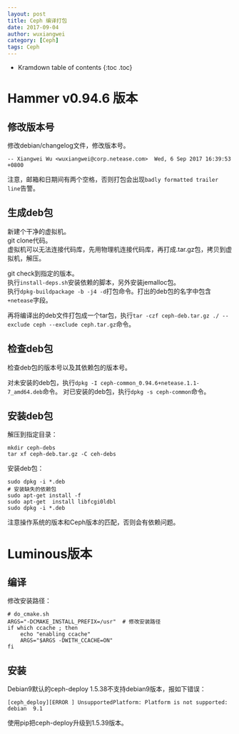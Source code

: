 ```yaml
---
layout: post
title: Ceph 编译打包
date: 2017-09-04
author: wuxiangwei
category: [Ceph]
tags: Ceph
---
```


* Kramdown table of contents
{:toc .toc}

# Hammer v0.94.6 版本

## 修改版本号

修改debian/changelog文件，修改版本号。

```
-- Xiangwei Wu <wuxiangwei@corp.netease.com>  Wed, 6 Sep 2017 16:39:53 +0800
```
注意，邮箱和日期间有两个空格，否则打包会出现`badly formatted trailer line`告警。

## 生成deb包

新建个干净的虚拟机。    
git clone代码。    
虚拟机可以无法连接代码库，先用物理机连接代码库，再打成.tar.gz包，拷贝到虚拟机，解压。

git check到指定的版本。    
执行`install-deps.sh`安装依赖的脚本，另外安装jemalloc包。    
执行`dpkg-buildpackage -b -j4 -d`打包命令。打出的deb包的名字中包含`+netease`字段。        

再将编译出的deb文件打包成一个tar包，执行`tar -czf ceph-deb.tar.gz ./ --exclude ceph --exclude ceph.tar.gz`命令。    


## 检查deb包

检查deb包的版本号以及其依赖包的版本号。

对未安装的deb包，执行`dpkg -I ceph-common_0.94.6+netease.1.1-7_amd64.deb`命令。
对已安装的deb包，执行`dpkg -s ceph-common`命令。


## 安装deb包

解压到指定目录：    
```
mkdir ceph-debs
tar xf ceph-deb.tar.gz -C ceh-debs
```

安装deb包：    

```
sudo dpkg -i *.deb
# 安装缺失的依赖包
sudo apt-get install -f
sudo apt-get  install libfcgi0ldbl
sudo dpkg -i *.deb
```
注意操作系统的版本和Ceph版本的匹配，否则会有依赖问题。

# Luminous版本

## 编译

修改安装路径：

```shell
# do_cmake.sh
ARGS="-DCMAKE_INSTALL_PREFIX=/usr"  # 修改安装路径
if which ccache ; then
    echo "enabling ccache"
    ARGS="$ARGS -DWITH_CCACHE=ON"
fi
```

## 安装

Debian9默认的ceph-deploy 1.5.38不支持debian9版本，报如下错误：    

```
[ceph_deploy][ERROR ] UnsupportedPlatform: Platform is not supported: debian  9.1
```
使用pip把ceph-deploy升级到1.5.39版本。






